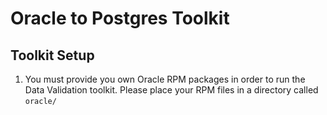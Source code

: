 # Oracle to Postgres Toolkit

## Toolkit Setup

1. You must provide you own Oracle RPM packages in order to run the Data Validation
toolkit.  Please place your RPM files in a directory called `oracle/`
